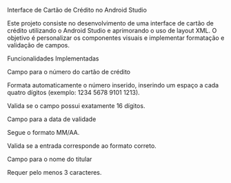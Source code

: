 Interface de Cartão de Crédito no Android Studio

Este projeto consiste no desenvolvimento de uma interface de cartão de crédito utilizando o Android Studio e aprimorando o uso de layout XML. O objetivo é personalizar os componentes visuais e implementar formatação e validação de campos.

Funcionalidades Implementadas

Campo para o número do cartão de crédito

Formata automaticamente o número inserido, inserindo um espaço a cada quatro dígitos (exemplo: 1234 5678 9101 1213).

Valida se o campo possui exatamente 16 dígitos.

Campo para a data de validade

Segue o formato MM/AA.

Valida se a entrada corresponde ao formato correto.

Campo para o nome do titular

Requer pelo menos 3 caracteres.

